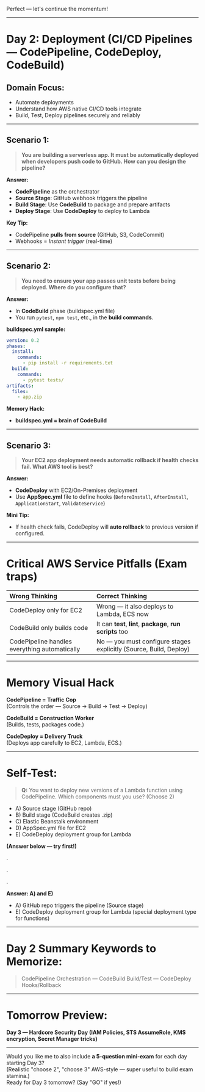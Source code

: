 Perfect — let's continue the momentum!

---

# **Day 2: Deployment (CI/CD Pipelines — CodePipeline, CodeDeploy, CodeBuild)**

## **Domain Focus:**  
- Automate deployments  
- Understand how AWS native CI/CD tools integrate  
- Build, Test, Deploy pipelines securely and reliably

---

## **Scenario 1:**  
> **You are building a serverless app. It must be automatically deployed when developers push code to GitHub. How can you design the pipeline?**

**Answer:**  
- **CodePipeline** as the orchestrator  
- **Source Stage**: GitHub webhook triggers the pipeline  
- **Build Stage**: Use **CodeBuild** to package and prepare artifacts  
- **Deploy Stage**: Use **CodeDeploy** to deploy to Lambda

**Key Tip:**  
- CodePipeline **pulls from source** (GitHub, S3, CodeCommit)  
- Webhooks = *Instant trigger* (real-time)

---

## **Scenario 2:**  
> **You need to ensure your app passes unit tests before being deployed. Where do you configure that?**

**Answer:**  
- In **CodeBuild** phase (buildspec.yml file)  
- You run `pytest`, `npm test`, etc., in the **build commands**.

**buildspec.yml sample:**
```yaml
version: 0.2
phases:
  install:
    commands:
      - pip install -r requirements.txt
  build:
    commands:
      - pytest tests/
artifacts:
  files:
    - app.zip
```

**Memory Hack:**  
- **buildspec.yml = brain of CodeBuild**

---

## **Scenario 3:**  
> **Your EC2 app deployment needs automatic rollback if health checks fail. What AWS tool is best?**

**Answer:**  
- **CodeDeploy** with EC2/On-Premises deployment  
- Use **AppSpec.yml** file to define hooks (`BeforeInstall`, `AfterInstall`, `ApplicationStart`, `ValidateService`)

**Mini Tip:**  
- If health check fails, CodeDeploy will **auto rollback** to previous version if configured.

---

# **Critical AWS Service Pitfalls (Exam traps)**

| Wrong Thinking | Correct Thinking |
|:---|:---|
| CodeDeploy only for EC2 | Wrong — it also deploys to Lambda, ECS now |
| CodeBuild only builds code | It can **test**, **lint**, **package**, **run scripts** too |
| CodePipeline handles everything automatically | No — you must configure stages explicitly (Source, Build, Deploy) |

---

# **Memory Visual Hack**

**CodePipeline = Traffic Cop**  
(Controls the order — Source -> Build -> Test -> Deploy)

**CodeBuild = Construction Worker**  
(Builds, tests, packages code.)

**CodeDeploy = Delivery Truck**  
(Deploys app carefully to EC2, Lambda, ECS.)

---

# **Self-Test:**

> **Q:** You want to deploy new versions of a Lambda function using CodePipeline. Which components must you use? (Choose 2)

- A) Source stage (GitHub repo)
- B) Build stage (CodeBuild creates .zip)
- C) Elastic Beanstalk environment
- D) AppSpec.yml file for EC2
- E) CodeDeploy deployment group for Lambda

**(Answer below — try first!)**

.

.

.

**Answer: A) and E)**

- A) GitHub repo triggers the pipeline (Source stage)
- E) CodeDeploy deployment group for Lambda (special deployment type for functions)

---

# **Day 2 Summary Keywords to Memorize:**
> CodePipeline Orchestration — CodeBuild Build/Test — CodeDeploy Hooks/Rollback

---

# **Tomorrow Preview:**  
**Day 3 — Hardcore Security Day (IAM Policies, STS AssumeRole, KMS encryption, Secret Manager tricks)**

---

Would you like me to also include **a 5-question mini-exam** for each day starting Day 3?  
(Realistic "choose 2", "choose 3" AWS-style — super useful to build exam stamina.)  
Ready for Day 3 tomorrow? (Say "GO" if yes!)
